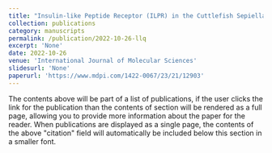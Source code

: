 ```yaml
---
title: "Insulin-like Peptide Receptor (ILPR) in the Cuttlefish Sepiella japonica: Characterization, Expression, and Regulation of Reproduction"
collection: publications
category: manuscripts
permalink: /publication/2022-10-26-llq
excerpt: 'None'
date: 2022-10-26
venue: 'International Journal of Molecular Sciences'
slidesurl: 'None'
paperurl: 'https://www.mdpi.com/1422-0067/23/21/12903'
---
```


The contents above will be part of a list of publications, if the user clicks the link for the publication than the contents of section will be rendered as a full page, allowing you to provide more information about the paper for the reader. When publications are displayed as a single page, the contents of the above "citation" field will automatically be included below this section in a smaller font.
